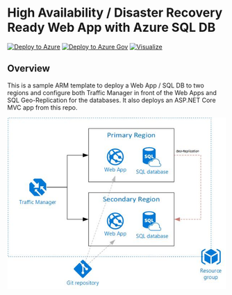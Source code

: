 # High Availability / Disaster Recovery Ready Web App with Azure SQL DB

[![Deploy to Azure](http://azuredeploy.net/deploybutton.png)](https://portal.azure.com/#create/Microsoft.Template/uri/https%3A%2F%2Fraw.githubusercontent.com%2Fdevkeydet%2FTrafficManagerWebAppSqlDbHaDr%2Fmaster%2FTrafficManagerWebAppSqlDbHaDr-RG%2FTemplates%2FWebSiteSQLDatabase.json)  [![Deploy to Azure Gov](http://azuredeploy.net/AzureGov.png)](https://portal.azure.us/#create/Microsoft.Template/uri/https%3A%2F%2Fraw.githubusercontent.com%2Fdevkeydet%2FTrafficManagerWebAppSqlDbHaDr%2Fmaster%2FTrafficManagerWebAppSqlDbHaDr-RG%2FTemplates%2FWebSiteSQLDatabase.json)  [![Visualize](http://armviz.io/visualizebutton.png)](http://armviz.io/#/?load=https%3A%2F%2Fraw.githubusercontent.com%2Fdevkeydet%2FTrafficManagerWebAppSqlDbHaDr%2Fmaster%2FTrafficManagerWebAppSqlDbHaDr-RG%2FTemplates%2FWebSiteSQLDatabase.json)

## Overview
This is a sample ARM template to deploy a Web App / SQL DB to two regions and configure both Traffic Manager in front of the Web Apps and SQL Geo-Replication for the databases.  It also deploys an ASP.NET Core MVC app from this repo.

![Diagram of architecture](/Diagrams/Diagram.jpg)